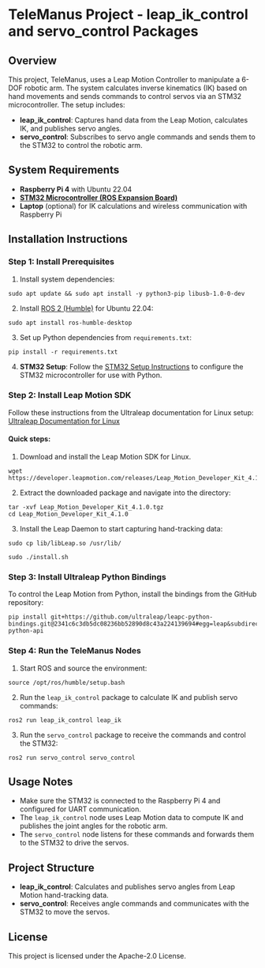 # TeleManus Project - leap_ik_control and servo_control Packages


## Overview

This project, TeleManus, uses a Leap Motion Controller to manipulate a 6-DOF robotic arm. The system calculates inverse kinematics (IK) based on hand movements and sends commands to control servos via an STM32 microcontroller. The setup includes:

- **leap_ik_control**: Captures hand data from the Leap Motion, calculates IK, and publishes servo angles.
- **servo_control**: Subscribes to servo angle commands and sends them to the STM32 to control the robotic arm.



## System Requirements

- **Raspberry Pi 4** with Ubuntu 22.04
- **[STM32 Microcontroller (ROS Expansion Board)](https://www.amazon.com/dp/B0CZHPCVLX/ref=twister_B0BX52PQRT?_encoding=UTF8&th=1)**
- **Laptop** (optional) for IK calculations and wireless communication with Raspberry Pi

## Installation Instructions

### Step 1: Install Prerequisites

1. Install system dependencies:

```
sudo apt update && sudo apt install -y python3-pip libusb-1.0-0-dev 
```

2. Install [ROS 2 (Humble)](https://docs.ros.org/en/humble/Installation/Ubuntu-Install-Debs.html) for Ubuntu 22.04:
```
sudo apt install ros-humble-desktop
```

3. Set up Python dependencies from `requirements.txt`:
```
pip install -r requirements.txt
```

4. **STM32 Setup**: Follow the [STM32 Setup Instructions](https://github.com/TheTacoBytes/STM32-ROS-ExpansionBoard) to configure the STM32 microcontroller for use with Python.


### Step 2: Install Leap Motion SDK

Follow these instructions from the Ultraleap documentation for Linux setup:  
[Ultraleap Documentation for Linux](https://docs.ultraleap.com/linux/)

#### Quick steps:

1. Download and install the Leap Motion SDK for Linux.
```
wget https://developer.leapmotion.com/releases/Leap_Motion_Developer_Kit_4.1.0.tgz
```

2. Extract the downloaded package and navigate into the directory:
```
tar -xvf Leap_Motion_Developer_Kit_4.1.0.tgz
cd Leap_Motion_Developer_Kit_4.1.0
```

3. Install the Leap Daemon to start capturing hand-tracking data:
```
sudo cp lib/libLeap.so /usr/lib/

sudo ./install.sh
```


### Step 3: Install Ultraleap Python Bindings

To control the Leap Motion from Python, install the bindings from the GitHub repository:
```
pip install git+https://github.com/ultraleap/leapc-python-bindings.git@2341c6c3db5dc08236bb52890d8c43a224139694#egg=leap&subdirectory=leapc-python-api
```


### Step 4: Run the TeleManus Nodes

1. Start ROS and source the environment:
```
source /opt/ros/humble/setup.bash
```

2. Run the `leap_ik_control` package to calculate IK and publish servo commands:
```
ros2 run leap_ik_control leap_ik
```

3. Run the `servo_control` package to receive the commands and control the STM32:
```
ros2 run servo_control servo_control
```


## Usage Notes

- Make sure the STM32 is connected to the Raspberry Pi 4 and configured for UART communication.
- The `leap_ik_control` node uses Leap Motion data to compute IK and publishes the joint angles for the robotic arm.
- The `servo_control` node listens for these commands and forwards them to the STM32 to drive the servos.



## Project Structure

- **leap_ik_control**: Calculates and publishes servo angles from Leap Motion hand-tracking data.
- **servo_control**: Receives angle commands and communicates with the STM32 to move the servos.

## License

This project is licensed under the Apache-2.0 License.

